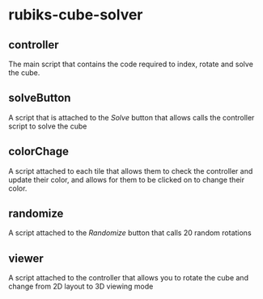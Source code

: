 # rubiks-cube-solver
## controller
The main script that contains the code required to index, rotate and solve the cube.
## solveButton
A script that is attached to the *Solve* button that allows calls the controller script to solve the cube
## colorChage
A script attached to each tile that allows them to check the controller and update their color, and allows for them to be clicked on to change their color.
## randomize
A script attached to the *Randomize* button that calls 20 random rotations
## viewer
A script attached to the controller that allows you to rotate the cube and change from 2D layout to 3D viewing mode
